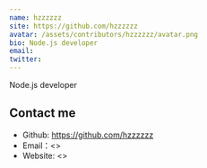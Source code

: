 ```yaml
---
name: hzzzzzz
site: https://github.com/hzzzzzz
avatar: /assets/contributors/hzzzzzz/avatar.png
bio: Node.js developer
email: 
twitter: 
---
```


Node.js developer

## Contact me

- Github: <https://github.com/hzzzzzz>
- Email：<>
- Website: <>
